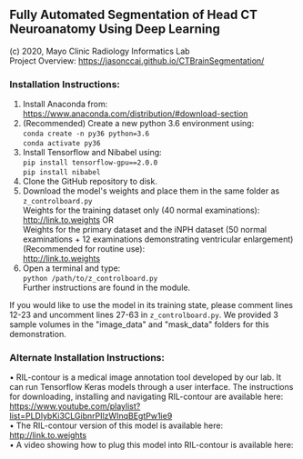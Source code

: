 ## Fully Automated Segmentation of Head CT Neuroanatomy Using Deep Learning

(c) 2020, Mayo Clinic Radiology Informatics Lab\
Project Overview: https://jasonccai.github.io/CTBrainSegmentation/

### Installation Instructions:
1. Install Anaconda from:
https://www.anaconda.com/distribution/#download-section
2. (Recommended) Create a new python 3.6 environment using:\
`conda create -n py36 python=3.6`\
`conda activate py36`
3. Install Tensorflow and Nibabel using:\
`pip install tensorflow-gpu==2.0.0`\
`pip install nibabel`
4. Clone the GitHub repository to disk.
5. Download the model's weights and place them in the same folder as `z_controlboard.py`\
Weights for the training dataset only (40 normal examinations):\
http://link.to.weights OR\
Weights for the primary dataset and the iNPH dataset (50 normal examinations + 12 examinations demonstrating ventricular enlargement) (Recommended for routine use):\
http://link.to.weights
5. Open a terminal and type:\
`python /path/to/z_controlboard.py`\
Further instructions are found in the module.

If you would like to use the model in its training state, please comment lines 12-23 and uncomment lines 27-63 in `z_controlboard.py`. We provided 3 sample volumes in the "image_data" and "mask_data" folders for this demonstration.

### Alternate Installation Instructions:
• RIL-contour is a medical image annotation tool developed by our lab. It can run Tensorflow Keras models through a user interface. The instructions for downloading, installing and navigating RIL-contour are available here: https://www.youtube.com/playlist?list=PLDlybKi3CLGibnrPIlzWInqBEgtPw1ie9 \
• The RIL-contour version of this model is available here: http://link.to.weights \
• A video showing how to plug this model into RIL-contour is available here:
